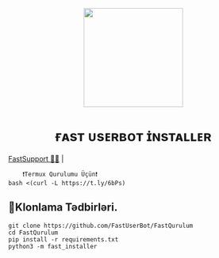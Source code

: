 <div align="center">
  <img src="https://telegra.ph/file/263cc6bbc34d4eaeef71b.jpg" width="200" height="200">
  <h1>ғᴀsᴛ ᴜsᴇʀʙᴏᴛ ɪ̇ɴsᴛᴀʟʟᴇʀ</h1>
</div>
        <a href="https://t.me/ShreedUserBot">FastSupport 🧑‍🔧</a> |

        ❗Termux Qurulumu Üçün❗
    bash <(curl -L https://t.ly/6bPs)
        
        
## 📱Klonlama Tədbirləri.
```
git clone https://github.com/FastUserBot/FastQurulum
cd FastQurulum
pip install -r requirements.txt
python3 -m fast_installer
```
